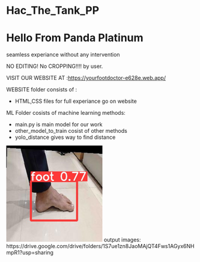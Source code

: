 # Hac_The_Tank_PP
# Hello From Panda Platinum</br>

seamless experiance without any intervention</br>

NO EDITING! No CROPPING!!!! by user.


VISIT OUR WEBSITE AT :https://yourfootdoctor-e628e.web.app/ </br>


WEBSITE folder consists of :</br>
   - HTML,CSS files for full experiance go on website</br>


ML Folder cosists of machine learning methods:</br>
  - main.py is main model for our work</br>
  - other_model_to_train cosist of other methods</br>
  - yolo_distance gives way to find distance</br>
<img src="https://github.com/devyas319/Hac_The_Tank_PP/blob/main/MachineLearning/predictions/aug127_1.png" alt="OUTPUT_1" title="Optional title">
output images: https://drive.google.com/drive/folders/1S7ue1zn8JaoMAjQT4Fws1AGyx6NHmpR1?usp=sharing
